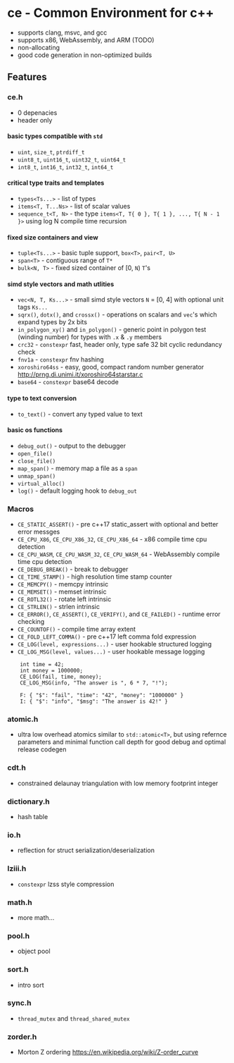 # ce - Common Environment for c++

- supports clang, msvc, and gcc
- supports x86, WebAssembly, and ARM (TODO)
- non-allocating
- good code generation in non-optimized builds

## Features
### ce.h
- 0 depenacies
- header only
#### basic types compatible with `std`
- `uint`, `size_t`, `ptrdiff_t`
- `uint8_t`, `uint16_t`, `uint32_t`, `uint64_t`
- `int8_t`, `int16_t`, `int32_t`, `int64_t` 
#### critical type traits and templates
- `types<Ts...>` - list of types
- `items<T, T...Ns>` - list of scalar values
- `sequence_t<T, N>` - the type `items<T, T{ 0 }, T{ 1 }, ..., T{ N - 1 }>` using log N compile time recursion
#### fixed size containers and view
- `tuple<Ts...>` - basic tuple support, `box<T>`, `pair<T, U>`
- `span<T>` - contiguous range of `T*`
- `bulk<N, T>` - fixed sized container of [0, `N`) `T`'s
#### simd style vectors and math utlities
- `vec<N, T, Ks...>` - small simd style vectors `N` = [0, 4] with optional unit tags `Ks...`
- `sqrx()`, `dotx()`, and `crossx()` - operations on scalars and `vec`'s which expand types by 2x bits
- `in_polygon_xy()` and `in_polygon()` - generic point in polygon test (winding number) for types with `.x` & `.y` members
- `crc32` - `constexpr` fast, header only, type safe  32 bit cyclic redundancy check
- `fnv1a` - `constexpr` fnv hashing
- `xoroshiro64ss` - easy, good, compact random number generator http://prng.di.unimi.it/xoroshiro64starstar.c
- `base64` - `constexpr` base64 decode
#### type to text conversion
- `to_text()` - convert any typed value to text
#### basic os functions
- `debug_out()` - output to the debugger
- `open_file()`
- `close_file()`
- `map_span()` - memory map a file as a `span`
- `unmap_span()`
- `virtual_alloc()`
- `log()` - default logging hook to `debug_out`

### Macros
- `CE_STATIC_ASSERT()` - pre c++17 static_assert with optional and better error messges
- `CE_CPU_X86`, `CE_CPU_X86_32`, `CE_CPU_X86_64` - x86 compile time cpu detection
- `CE_CPU_WASM`, `CE_CPU_WASM_32`, `CE_CPU_WASM_64` - WebAssembly compile time cpu detection
- `CE_DEBUG_BREAK()` - break to debugger
- `CE_TIME_STAMP()` - high resolution time stamp counter
- `CE_MEMCPY()` - memcpy intrinsic
- `CE_MEMSET()` - memset intrinsic
- `CE_ROTL32()` - rotate left intrinsic
- `CE_STRLEN()` - strlen intrinsic
- `CE_ERROR()`, `CE_ASSERT()`, `CE_VERIFY()`, and `CE_FAILED()` - runtime error checking
- `CE_COUNTOF()` - compile time array extent
- `CE_FOLD_LEFT_COMMA()` - pre c++17 left comma fold expression
- `CE_LOG(level, expressions...)` - user hookable structured logging
- `CE_LOG_MSG(level, values...)` - user hookable message logging
```
    int time = 42;
    int money = 1000000;
    CE_LOG(fail, time, money);
    CE_LOG_MSG(info, "The answer is ", 6 * 7, "!");
```
```
    F: { "$": "fail", "time": "42", "money": "1000000" }
    I: { "$": "info", "$msg": "The answer is 42!" }
```
### atomic.h
- ultra low overhead atomics similar to `std::atomic<T>`, but using refernce parameters and minimal function call depth for good debug and optimal release codegen
### cdt.h
- constrained delaunay triangulation with low memory footprint integer 
### dictionary.h
- hash table
### io.h
- reflection for struct serialization/deserialization
### lziii.h
- `constexpr` lzss style compression
### math.h
- more math...
### pool.h
- object pool 
### sort.h
- intro sort
### sync.h
- `thread_mutex` and `thread_shared_mutex`
### zorder.h
- Morton Z ordering https://en.wikipedia.org/wiki/Z-order_curve
